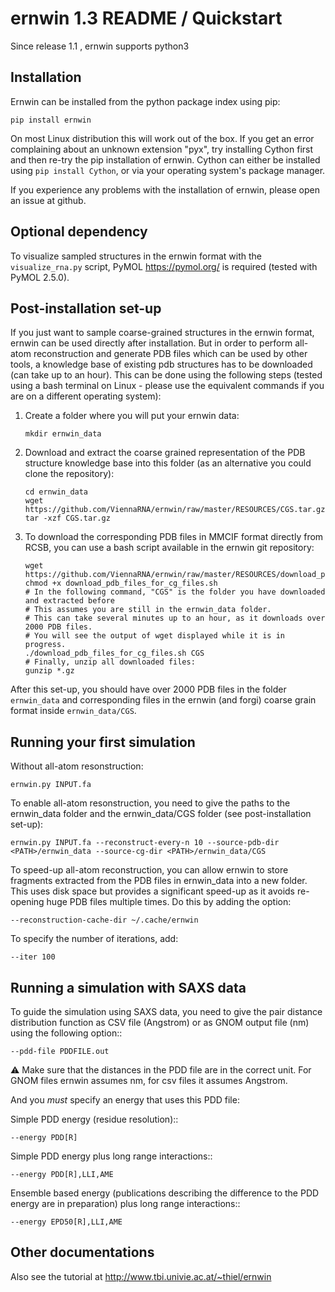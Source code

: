 ernwin 1.3 README /  Quickstart
===============================

Since release 1.1 , ernwin supports python3

Installation
------------

Ernwin can be installed from the python package index using pip:
    
    pip install ernwin

On most Linux distribution this will work out of the box. 
If you get an error complaining about an unknown extension "pyx", try 
installing Cython first and then re-try the pip installation of ernwin.
Cython can either be installed using `pip install Cython`, 
or via your operating system's package manager.

If you experience any problems with the installation of ernwin, 
please open an issue at github.

Optional dependency
-------------------

To visualize sampled structures in the ernwin format with the `visualize_rna.py` script, 
PyMOL <https://pymol.org/> is required (tested with PyMOL 2.5.0).

Post-installation set-up
------------------------

If you just want to sample coarse-grained structures in the ernwin format, 
ernwin can be used directly after installation.
But in order to perform all-atom reconstruction 
and generate PDB files which can be used by other tools, 
a knowledge base of existing pdb structures has to be downloaded (can take up to an hour).
This can be done using the following steps (tested using a bash terminal on Linux -
please use the equivalent commands if you are on a different operating system):

1. Create a folder where you will put your ernwin data:

    ```
    mkdir ernwin_data
    ```

2. Download  and extract the coarse grained representation of the PDB structure
   knowledge base into this folder (as an alternative you could clone the repository):

    ```
    cd ernwin_data
    wget https://github.com/ViennaRNA/ernwin/raw/master/RESOURCES/CGS.tar.gz
    tar -xzf CGS.tar.gz
    ```

3. To download the corresponding PDB files in MMCIF format directly from RCSB,
   you can use a bash script available in the ernwin git repository:

    ```
    wget https://github.com/ViennaRNA/ernwin/raw/master/RESOURCES/download_pdb_files_for_cg_files.sh
    chmod +x download_pdb_files_for_cg_files.sh
    # In the following command, "CGS" is the folder you have downloaded and extracted before
    # This assumes you are still in the ernwin_data folder.
    # This can take several minutes up to an hour, as it downloads over 2000 PDB files.
    # You will see the output of wget displayed while it is in progress.
    ./download_pdb_files_for_cg_files.sh CGS
    # Finally, unzip all downloaded files:
    gunzip *.gz
    ```


After this set-up, you should have over 2000 PDB files in the folder `ernwin_data` and corresponding files
in the ernwin (and forgi) coarse grain format inside `ernwin_data/CGS`.

Running your first simulation
-----------------------------

Without all-atom resonstruction:
 
    ernwin.py INPUT.fa

To enable all-atom resonstruction, you need to give the paths to the ernwin_data folder 
and the ernwin_data/CGS folder (see post-installation set-up):

    ernwin.py INPUT.fa --reconstruct-every-n 10 --source-pdb-dir <PATH>/ernwin_data --source-cg-dir <PATH>/ernwin_data/CGS

To speed-up all-atom reconstruction, you can allow ernwin to store fragments extracted from the
PDB files in ernwin_data into a new folder. 
This uses disk space but provides a significant speed-up 
as it avoids re-opening huge PDB files multiple times.
Do this by adding the option:

    --reconstruction-cache-dir ~/.cache/ernwin

To specify the number of iterations, add:

    --iter 100

Running a simulation with SAXS data
-----------------------------------

To guide the simulation using SAXS data, you need to give the pair distance distribution function 
as CSV file (Angstrom) or as GNOM output file (nm) using the following option::

    --pdd-file PDDFILE.out 
    
:warning: Make sure that the distances in the PDD file are in the correct unit. For GNOM files ernwin assumes nm, for csv files it assumes Angstrom.

And you *must* specify an energy that uses this PDD file:

Simple PDD energy (residue resolution)::

    --energy PDD[R]

Simple PDD energy plus long range interactions::

    --energy PDD[R],LLI,AME

Ensemble based energy (publications describing the difference to the PDD energy are in preparation) plus long range interactions::

    --energy EPD50[R],LLI,AME


    

Other documentations
--------------------

Also see the tutorial at 
http://www.tbi.univie.ac.at/~thiel/ernwin
